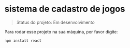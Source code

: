 # sistema de cadastro de jogos

> Status do projeto: Em desenvolvimento

Para rodar esse projeto na sua máquina, por favor digite:

```
npm install react
```
